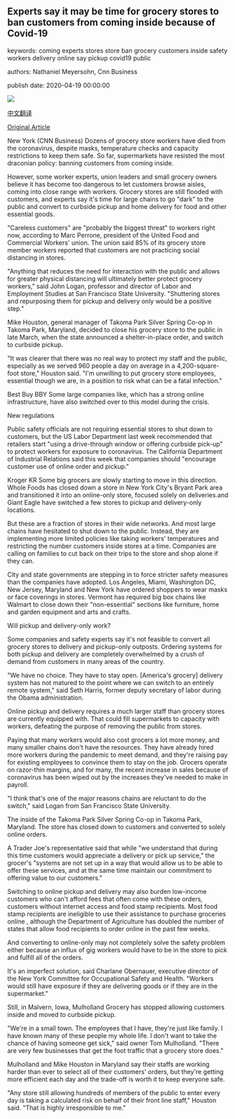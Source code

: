 ## Experts say it may be time for grocery stores to ban customers from coming inside because of Covid-19

keywords: coming experts stores store ban grocery customers inside safety workers delivery online say pickup covid19 public

authors: Nathaniel Meyersohn, Cnn Business

publish date: 2020-04-19 00:00:00

![](https://cdn.cnn.com/cnnnext/dam/assets/200417150522-whole-foods-market-nyc-customer-line-0415-super-tease.jpg)

[中文翻译](Experts%20say%20it%20may%20be%20time%20for%20grocery%20stores%20to%20ban%20customers%20from%20coming%20inside%20because%20of%20Covid-19_zh.md)

[Original Article](https://edition.cnn.com/2020/04/19/business/grocery-stores-coronavirus-pickup-delivery/index.html)

New York (CNN Business) Dozens of grocery store workers have died from the coronavirus, despite masks, temperature checks and capacity restrictions to keep them safe. So far, supermarkets have resisted the most draconian policy: banning customers from coming inside.

However, some worker experts, union leaders and small grocery owners believe it has become too dangerous to let customers browse aisles, coming into close range with workers. Grocery stores are still flooded with customers, and experts say it's time for large chains to go "dark" to the public and convert to curbside pickup and home delivery for food and other essential goods.

"Careless customers" are "probably the biggest threat" to workers right now, according to Marc Perrone, president of the United Food and Commercial Workers' union. The union said 85% of its grocery store member workers reported that customers are not practicing social distancing in stores.

"Anything that reduces the need for interaction with the public and allows for greater physical distancing will ultimately better protect grocery workers," said John Logan, professor and director of Labor and Employment Studies at San Francisco State University. "Shuttering stores and repurposing them for pickup and delivery only would be a positive step."

Mike Houston, general manager of Takoma Park Silver Spring Co-op in Takoma Park, Maryland, decided to close his grocery store to the public in late March, when the state announced a shelter-in-place order, and switch to curbside pickup.

"It was clearer that there was no real way to protect my staff and the public, especially as we served 960 people a day on average in a 4,200-square-foot store," Houston said. "I'm unwilling to put grocery store employees, essential though we are, in a position to risk what can be a fatal infection."

Best Buy BBY Some large companies like, which has a strong online infrastructure, have also switched over to this model during the crisis.

New regulations

Public safety officials are not requiring essential stores to shut down to customers, but the US Labor Department last week recommended that retailers start "using a drive-through window or offering curbside pick-up" to protect workers for exposure to coronavirus. The California Department of Industrial Relations said this week that companies should "encourage customer use of online order and pickup."

Kroger KR Some big grocers are slowly starting to move in this direction. Whole Foods has closed down a store in New York City's Bryant Park area and transitioned it into an online-only store, focused solely on deliveries.and Giant Eagle have switched a few stores to pickup and delivery-only locations.

But these are a fraction of stores in their wide networks. And most large chains have hesitated to shut down to the public. Instead, they are implementing more limited policies like taking workers' temperatures and restricting the number customers inside stores at a time. Companies are calling on families to cut back on their trips to the store and shop alone if they can.

City and state governments are stepping in to force stricter safety measures than the companies have adopted. Los Angeles, Miami, Washington DC, New Jersey, Maryland and New York have ordered shoppers to wear masks or face coverings in stores. Vermont has required big box chains like Walmart to close down their "non-essential" sections like furniture, home and garden equipment and arts and crafts.

Will pickup and delivery-only work?

Some companies and safety experts say it's not feasible to convert all grocery stores to delivery and pickup-only outposts. Ordering systems for both pickup and delivery are completely overwhelmed by a crush of demand from customers in many areas of the country.

"We have no choice. They have to stay open. [America's grocery] delivery system has not matured to the point where we can switch to an entirely remote system," said Seth Harris, former deputy secretary of labor during the Obama administration.

Online pickup and delivery requires a much larger staff than grocery stores are currently equipped with. That could fill supermarkets to capacity with workers, defeating the purpose of removing the public from stores.

Paying that many workers would also cost grocers a lot more money, and many smaller chains don't have the resources. They have already hired more workers during the pandemic to meet demand, and they're raising pay for existing employees to convince them to stay on the job. Grocers operate on razor-thin margins, and for many, the recent increase in sales because of coronavirus has been wiped out by the increases they've needed to make in payroll.

"I think that's one of the major reasons chains are reluctant to do the switch," said Logan from San Francisco State University.

The inside of the Takoma Park Silver Spring Co-op in Takoma Park, Maryland. The store has closed down to customers and converted to solely online orders.

A Trader Joe's representative said that while "we understand that during this time customers would appreciate a delivery or pick up service," the grocer's "systems are not set up in a way that would allow us to be able to offer these services, and at the same time maintain our commitment to offering value to our customers."

Switching to online pickup and delivery may also burden low-income customers who can't afford fees that often come with these orders, customers without internet access and food stamp recipients. Most food stamp recipients are ineligible to use their assistance to purchase groceries online , although the Department of Agriculture has doubled the number of states that allow food recipients to order online in the past few weeks.

And converting to online-only may not completely solve the safety problem either because an influx of gig workers would have to be in the store to pick and fulfill all of the orders.

It's an imperfect solution, said Charlane Obernauer, executive director of the New York Committee for Occupational Safety and Health. "Workers would still have exposure if they are delivering goods or if they are in the supermarket."

Still, in Malvern, Iowa, Mulholland Grocery has stopped allowing customers inside and moved to curbside pickup.

"We're in a small town. The employees that I have, they're just like family. I have known many of these people my whole life. I don't want to take the chance of having someone get sick," said owner Tom Mulholland. "There are very few businesses that get the foot traffic that a grocery store does."

Mulholland and Mike Houston in Maryland say their staffs are working harder than ever to select all of their customers' orders, but they're getting more efficient each day and the trade-off is worth it to keep everyone safe.

"Any store still allowing hundreds of members of the public to enter every day is taking a calculated risk on behalf of their front line staff," Houston said. "That is highly irresponsible to me."